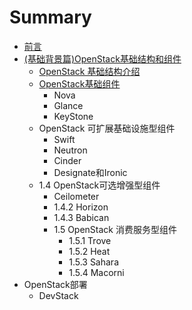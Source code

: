 # Summary

* [前言](README.md)
* [(基础背景篇)OpenStack基础结构和组件](introduction/README.md)
   * [OpenStack 基础结构介绍](introduction/README.md)
   * [OpenStack基础组件](introduction/components.md)
       * Nova
       * Glance
       * KeyStone
   * OpenStack 可扩展基础设施型组件
       * Swift
       * Neutron
       * Cinder
       * Designate和Ironic
   * 1.4    OpenStack可选增强型组件
       * Ceilometer
       * 1.4.2    Horizon
       * 1.4.3    Babican
       * 1.5    OpenStack 消费服务型组件
           * 1.5.1    Trove
           * 1.5.2    Heat
           * 1.5.3    Sahara
           * 1.5.4    Macorni
* OpenStack部署
   * DevStack

